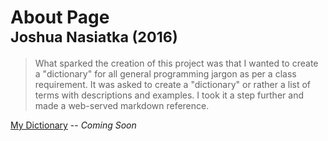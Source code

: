 # About Page<br><small>Joshua Nasiatka (2016)</small>
>What sparked the creation of this project was that I wanted to create a "dictionary" for all general programming jargon as per a class requirement. It was asked to create a "dictionary" or rather a list of terms with descriptions and examples. I took it a step further and made a web-served markdown reference.

[My Dictionary](https://ref.bitcraftlabs.net) -- *Coming Soon*

